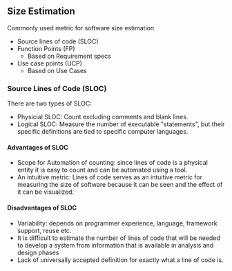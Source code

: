 ## Size Estimation
Commonly used metric for software size estimation
* Source lines of code (SLOC)
* Function Points (FP)
  - Based on Requirement specs
* Use case points (UCP)
  - Based on Use Cases

### Source Lines of Code (SLOC)
There are two types of SLOC:
* Physicial SLOC: Count excluding comments and blank lines.
* Logical SLOC: Measure the number of executable "statements", but their specific definitions are tied to specific computer languages. 

#### Advantages of SLOC
* Scope for Automation of counting: since lines of code is a physical entity it is easy to count and can be automated using a tool. 
* An intuitive metric: Lines of code serves as an intuitive metric for measuring the size of software because it can be seen and the effect of it can be visualized. 

#### Disadvantages of SLOC
* Variability: depends on programmer experience, language, framework support, reuse etc.
* It is difficult to estimate the number of lines of code that will be needed to develop a system from information that is available in analysis and design phases
* Lack of universally accepted definition for exactly what a line of code is. 